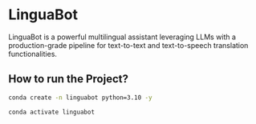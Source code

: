 # LinguaBot
LinguaBot is a powerful multilingual assistant leveraging LLMs with a production-grade pipeline for text-to-text and text-to-speech translation functionalities.


## How to run the Project?

```bash
conda create -n linguabot python=3.10 -y
```

```bash
conda activate linguabot
```

